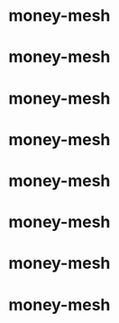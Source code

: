 # money-mesh
# money-mesh
# money-mesh
# money-mesh
# money-mesh
# money-mesh
# money-mesh
# money-mesh
